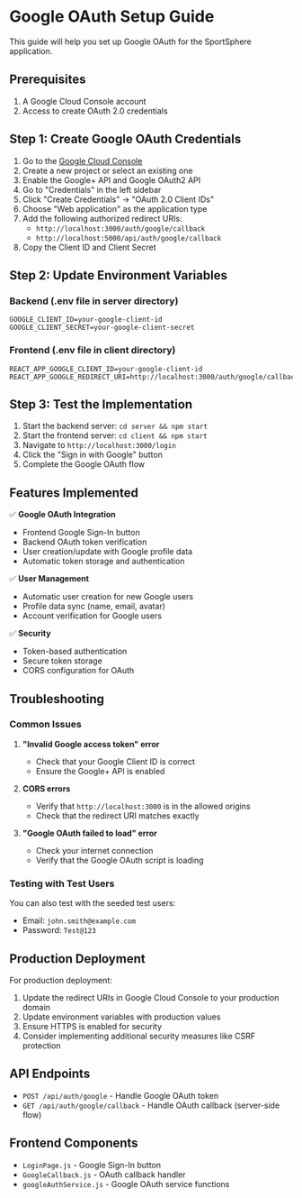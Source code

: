 # Google OAuth Setup Guide

This guide will help you set up Google OAuth for the SportSphere application.

## Prerequisites

1. A Google Cloud Console account
2. Access to create OAuth 2.0 credentials

## Step 1: Create Google OAuth Credentials

1. Go to the [Google Cloud Console](https://console.cloud.google.com/)
2. Create a new project or select an existing one
3. Enable the Google+ API and Google OAuth2 API
4. Go to "Credentials" in the left sidebar
5. Click "Create Credentials" → "OAuth 2.0 Client IDs"
6. Choose "Web application" as the application type
7. Add the following authorized redirect URIs:
   - `http://localhost:3000/auth/google/callback`
   - `http://localhost:5000/api/auth/google/callback`
8. Copy the Client ID and Client Secret

## Step 2: Update Environment Variables

### Backend (.env file in server directory)
```
GOOGLE_CLIENT_ID=your-google-client-id
GOOGLE_CLIENT_SECRET=your-google-client-secret
```

### Frontend (.env file in client directory)
```
REACT_APP_GOOGLE_CLIENT_ID=your-google-client-id
REACT_APP_GOOGLE_REDIRECT_URI=http://localhost:3000/auth/google/callback
```

## Step 3: Test the Implementation

1. Start the backend server: `cd server && npm start`
2. Start the frontend server: `cd client && npm start`
3. Navigate to `http://localhost:3000/login`
4. Click the "Sign in with Google" button
5. Complete the Google OAuth flow

## Features Implemented

✅ **Google OAuth Integration**
- Frontend Google Sign-In button
- Backend OAuth token verification
- User creation/update with Google profile data
- Automatic token storage and authentication

✅ **User Management**
- Automatic user creation for new Google users
- Profile data sync (name, email, avatar)
- Account verification for Google users

✅ **Security**
- Token-based authentication
- Secure token storage
- CORS configuration for OAuth

## Troubleshooting

### Common Issues

1. **"Invalid Google access token" error**
   - Check that your Google Client ID is correct
   - Ensure the Google+ API is enabled

2. **CORS errors**
   - Verify that `http://localhost:3000` is in the allowed origins
   - Check that the redirect URI matches exactly

3. **"Google OAuth failed to load" error**
   - Check your internet connection
   - Verify that the Google OAuth script is loading

### Testing with Test Users

You can also test with the seeded test users:
- Email: `john.smith@example.com`
- Password: `Test@123`

## Production Deployment

For production deployment:

1. Update the redirect URIs in Google Cloud Console to your production domain
2. Update environment variables with production values
3. Ensure HTTPS is enabled for security
4. Consider implementing additional security measures like CSRF protection

## API Endpoints

- `POST /api/auth/google` - Handle Google OAuth token
- `GET /api/auth/google/callback` - Handle OAuth callback (server-side flow)

## Frontend Components

- `LoginPage.js` - Google Sign-In button
- `GoogleCallback.js` - OAuth callback handler
- `googleAuthService.js` - Google OAuth service functions
